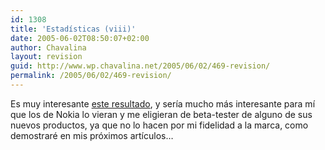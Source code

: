 ```yaml
---
id: 1308
title: 'Estadísticas (viii)'
date: 2005-06-02T08:50:07+02:00
author: Chavalina
layout: revision
guid: http://www.wp.chavalina.net/2005/06/02/469-revision/
permalink: /2005/06/02/469-revision/
---
```

Es muy interesante <a href="http://www.google.es/search?hl=es&#038;q=nokia+6230&#038;meta=" target="_blank">este resultado</a>, y sería mucho más interesante para mí que los de Nokia lo vieran y me eligieran de beta-tester de alguno de sus nuevos productos, ya que no lo hacen por mi fidelidad a la marca, como demostraré en mis próximos artículos…